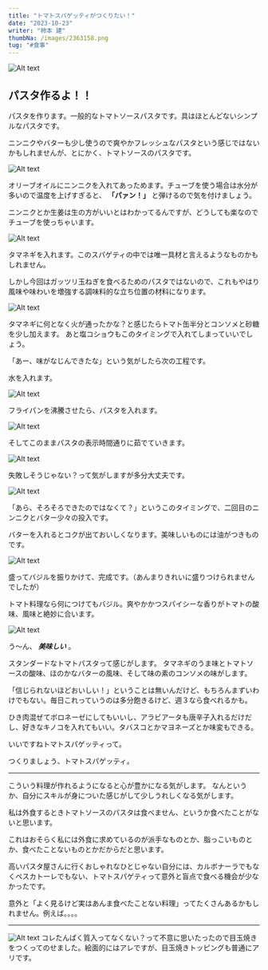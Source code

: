 ```yaml
---
title: "トマトスパゲッティがつくりたい！"
date: "2023-10-23"
writer: "柿本 建"
thumbNa: /images/2363158.png
tug: "#食事"
---
```


![Alt text](/images/t_1.png)

## パスタ作るよ！！

パスタを作ります。一般的なトマトソースパスタです。具はほとんどないシンプルなパスタです。

ニンニクやバターも少し使うので爽やかフレッシュなパスタという感じではないかもしれませんが、とにかく、トマトソースのパスタです。

![Alt text](/images/t_2.png)

オリーブオイルにニンニクを入れてあっためます。チューブを使う場合は水分が多いので温度を上げすぎると、 **「パァン！」** と弾けるので気を付けましょう。

ニンニクとか生姜は生の方がいいとはわかってるんですが、どうしても楽なのでチューブを使っちゃいます。

![Alt text](/images/t_3.png)

タマネギを入れます。このスパゲティの中では唯一具材と言えるようなものかもしれません。

しかし今回はガッツリ玉ねぎを食べるためのパスタではないので、これもやはり風味や味わいを増強する調味料的な立ち位置の材料になります。

![Alt text](/images/t_5.png)

タマネギに何となく火が通ったかな？と感じたらトマト缶半分とコンソメと砂糖を少し加えます。
あと塩コショウもこのタイミングで入れてしまっていいでしょう。

「あー、味がなじんできたな」という気がしたら次の工程です。

水を入れます。

![Alt text](/images/t_7.png)

フライパンを沸騰させたら、パスタを入れます。

![Alt text](/images/t_9.png)

そしてこのままパスタの表示時間通りに茹でていきます。

![Alt text](/images/t_10.png)

失敗しそうじゃない？って気がしますが多分大丈夫です。

![Alt text](/images/t_11.png)

「あら、そろそろできたのではなくて？」というこのタイミングで、二回目のニンニクとバター少々の投入です。

バターを入れるとコクが出ておいしくなります。美味しいものには油がつきものです。

![Alt text](/images/t_12.png)

盛ってバジルを振りかけて、完成です。（あんまりきれいに盛りつけられませんでしたが）

トマト料理なら何につけてもバジル。爽やかかつスパイシーな香りがトマトの酸味、風味と絶妙に合います。


![Alt text](/images/t_14.png)

う～ん、 **_美味しい_** 。

スタンダードなトマトパスタって感じがします。
タマネギのうま味とトマトソースの酸味、ほのかなバターの風味、そして味の素のコンソメの味がします。

「信じられないほどおいしい！」ということは無いんだけど、もちろんまずいわけでもない。毎日これっていうのは多分飽きるけど、週３なら食べれるかも。

ひき肉混ぜてボロネーゼにしてもいいし、アラビアータも唐辛子入れるだけだし、好きなキノコを入れてもいい。タバスコとかマヨネーズとか味変もできる。

いいですねトマトスパゲッティって。

つくりましょう、トマトスパゲッティ。

---


こういう料理が作れるようになると心が豊かになる気がします。
なんというか、自分にスキルが身についた感じがして少しうれしくなる気がします。


私は外食するときトマトソースのパスタは食べません、というか食べたことがないと思います。

これはおそらく私には外食に求めているのが派手なものとか、脂っこいものとか、食べたことないものとかだからだと思います。

高いパスタ屋さんに行くおしゃれなひとじゃない自分には、カルボナーラでもなくペスカトーレでもない、トマトスパゲティって意外と盲点で食べる機会が少なかったです。

意外と「よく見るけど実はあんま食べたことない料理」ってたくさんあるかもしれません。例えば。。。。


---


![Alt text](/images/t_16.png)
コレたんぱく質入ってなくない？って不意に思いたったので目玉焼きをつくってのせました。絵面的にはアレですが、目玉焼きトッピングも普通にアリです。
